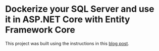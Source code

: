 # Dockerize your SQL Server and use it in ASP.NET Core with Entity Framework Core

This project was built using the instructions in this [blog post](https://www.twilio.com/en-us/blog/containerize-your-sql-server-with-docker-and-aspnet-core-with-ef-core).